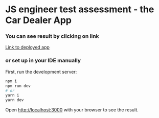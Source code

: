 # JS engineer test assessment - the Car Dealer App

### You can see result by clicking on link

[Link to deployed app](https://develops-today-tech-task.vercel.app/)

### or set up in your IDE manually

First, run the development server:

```bash
npm i
npm run dev
# or
yarn i
yarn dev
```
Open [http://localhost:3000](http://localhost:3000) with your browser to see the result.
